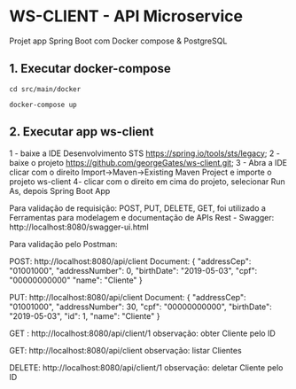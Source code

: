 # WS-CLIENT - API Microservice

Projet app Spring Boot com Docker compose & PostgreSQL

## 1. Executar docker-compose

`cd src/main/docker`

`docker-compose up`

## 2. Executar app ws-client

 1 - baixe a IDE Desenvolvimento STS https://spring.io/tools/sts/legacy;
 2 - baixe o projeto https://github.com/georgeGates/ws-client.git;
 3 - Abra a IDE  clicar com o direito Import->Maven->Existing Maven Project e importe o projeto  ws-client
 4- clicar com o direito em cima do projeto, selecionar Run As, depois Spring Boot App
 
 Para validação de requisição: POST, PUT, DELETE, GET, foi utilizado a Ferramentas para  modelagem   e documentação de APIs Rest - Swagger:
 http://localhost:8080/swagger-ui.html


 Para validação pelo Postman:

 POST: http://localhost:8080/api/client
 Document: 
 {
  "addressCep": "01001000",
  "addressNumber": 0,
  "birthDate": "2019-05-03",
  "cpf": "00000000000"
  "name": "Cliente"
 } 

 PUT: http://localhost:8080/api/client
 Document:
 {
  "addressCep": "01001000",
  "addressNumber": 30,
  "cpf": "00000000000",
  "birthDate": "2019-05-03",
  "id": 1,
  "name": "Cliente"
 }

 GET : http://localhost:8080/api/client/1
 observação: obter Cliente pelo ID

 GET: http://localhost:8080/api/client
 observação: listar Clientes

 DELETE: http://localhost:8080/api/client/1
 observação: deletar Cliente pelo ID

 



